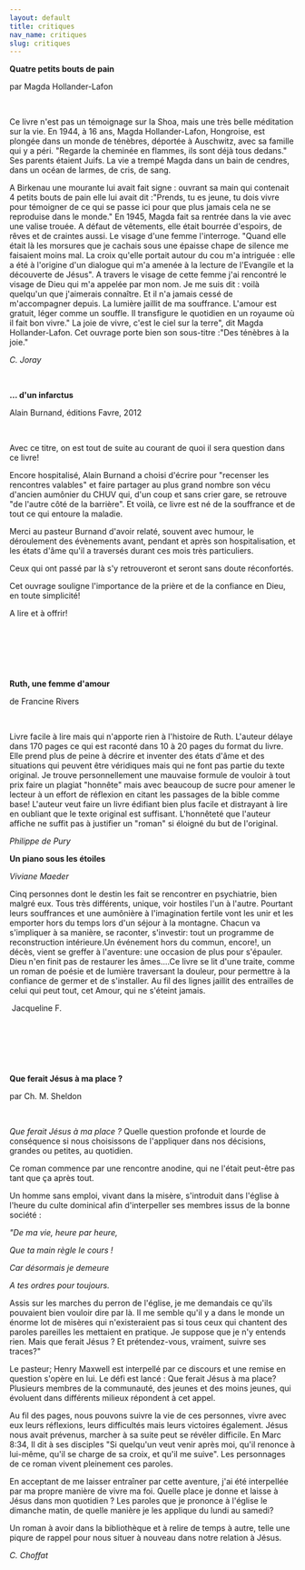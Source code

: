 ```yaml
---
layout: default
title: critiques
nav_name: critiques
slug: critiques
---
```




<span style="font-weight: bold;">Quatre petits bouts de pain</span>

par Magda Hollander-Lafon

 

Ce livre n'est pas un témoignage sur la Shoa, mais une très belle méditation sur la vie. En 1944, à 16 ans, Magda Hollander-Lafon, Hongroise, est plongée dans un monde de ténèbres, déportée à Auschwitz, avec sa famille qui y a péri. "Regarde la cheminée en flammes, ils sont déjà tous dedans." Ses parents étaient Juifs. La vie a trempé Magda dans un bain de cendres, dans un océan de larmes, de cris, de sang.

A Birkenau une mourante lui avait fait signe : ouvrant sa main qui contenait 4 petits bouts de pain elle lui avait dit :"Prends, tu es jeune, tu dois vivre pour témoigner de ce qui se passe ici pour que plus jamais cela ne se reproduise dans le monde." En 1945, Magda fait sa rentrée dans la vie avec une valise trouée. A défaut de vêtements, elle était bourrée d'espoirs, de rêves et de craintes aussi. Le visage d'une femme l'interroge. "Quand elle était là les morsures que je cachais sous une épaisse chape de silence me faisaient moins mal. La croix qu'elle portait autour du cou m'a intriguée : elle a été à l'origine d'un dialogue qui m'a amenée à la lecture de l'Evangile et la découverte de Jésus". A travers le visage de cette femme j'ai rencontré le visage de Dieu qui m'a appelée par mon nom. Je me suis dit : voilà quelqu'un que j'aimerais connaître. Et il n'a jamais cessé de m'accompagner depuis. La lumière jaillit de ma souffrance. L'amour est gratuit, léger comme un souffle. Il transfigure le quotidien en un royaume où il fait bon vivre." La joie de vivre, c'est le ciel sur la terre", dit Magda Hollander-Lafon. Cet ouvrage porte bien son sous-titre :"Des ténèbres à la joie."

<span style="font-style: italic;">C. Joray</span>

 

<span style="font-weight: bold;">... d'un infarctus</span>

Alain Burnand, éditions Favre, 2012

 

Avec ce titre, on est tout de suite au courant de quoi il sera question dans ce livre!

Encore hospitalisé, Alain Burnand a choisi d'écrire pour "recenser les rencontres valables" et faire partager au plus grand nombre son vécu d'ancien aumônier du CHUV qui, d'un coup et sans crier gare, se retrouve "de l'autre côté de la barrière". Et voilà, ce livre est né de la souffrance et de tout ce qui entoure la maladie.

Merci au pasteur Burnand d'avoir relaté, souvent avec humour, le déroulement des évènements avant, pendant et après son hospitalisation, et les états d'âme qu'il a traversés durant ces mois très particuliers.

Ceux qui ont passé par là s'y retrouveront et seront sans doute réconfortés.

Cet ouvrage souligne l'importance de la prière et de la confiance en Dieu, en toute simplicité!

A lire et à offrir!

 

 

 

<span style="font-weight: bold;">Ruth, une femme d'amour</span>

de Francine Rivers

 

Livre facile à lire mais qui n'apporte rien à l'histoire de Ruth. L'auteur délaye dans 170 pages ce qui est raconté dans 10 à 20 pages du format du livre. Elle prend plus de peine à décrire et inventer des états d'âme et des situations qui peuvent être véridiques mais qui ne font pas partie du texte original. Je trouve personnellement une mauvaise formule de vouloir à tout prix faire un plagiat "honnête" mais avec beaucoup de sucre pour amener le lecteur à un effort de réflexion en citant les passages de la bible comme base! L'auteur veut faire un livre édifiant bien plus facile et distrayant à lire en oubliant que le texte original est suffisant. L'honnêteté que l'auteur affiche ne suffit pas à justifier un "roman" si éloigné du but de l'original.

<span style="font-style: italic;">Philippe de Pury</span>

<span style="font-weight: bold;">Un piano sous les étoiles </span>

<span style="font-style: italic;">Viviane Maeder </span>

Cinq personnes dont le destin les fait se rencontrer en psychiatrie, bien malgré eux. Tous très différents, unique, voir hostiles l'un à l'autre. Pourtant leurs souffrances et une aumônière à l'imagination fertile vont les unir et les emporter hors du temps lors d'un séjour à la montagne. Chacun va s'impliquer à sa manière, se raconter, s'investir: tout un programme de reconstruction intérieure.Un événement hors du commun, encore!, un décès, vient se greffer à l'aventure: une occasion de plus pour s'épauler. Dieu n'en finit pas de restaurer les âmes....Ce livre se lit d'une traite, comme un roman de poésie et de lumière traversant la douleur, pour permettre à la confiance de germer et de s'installer. Au fil des lignes jaillit des entrailles de celui qui peut tout, cet Amour, qui ne s'éteint jamais.

 Jacqueline F. 

 

 

 

<span style="font-weight: bold;">Que ferait Jésus à ma place ?</span>

par Ch. M. Sheldon

 

<span style="font-style: italic;">Que ferait Jésus à ma place ? </span>Quelle question profonde et lourde de conséquence si nous choisissons de l'appliquer dans nos décisions, grandes ou petites, au quotidien.

Ce roman commence par une rencontre anodine, qui ne l'était peut-être pas tant que ça après tout.

Un homme sans emploi, vivant dans la misère, s'introduit dans l'église à l'heure du culte dominical afin d'interpeller ses membres issus de la bonne société :

<span style="font-style: italic;">"De ma vie, heure par heure,</span>

<span style="font-style: italic;">Que ta main règle le cours !</span>

<span style="font-style: italic;">Car désormais je demeure</span>

<span style="font-style: italic;">A tes ordres pour toujours.</span>

Assis sur les marches du perron de l'église, je me demandais ce qu'ils pouvaient bien vouloir dire par là. Il me semble qu'il y a dans le monde un énorme lot de misères qui n'existeraient pas si tous ceux qui chantent des paroles pareilles les mettaient en pratique. Je suppose que je n'y entends rien. Mais que ferait Jésus ? Et prétendez-vous, vraiment, suivre ses traces?"

Le pasteur; Henry Maxwell est interpellé par ce discours et une remise en question s'opère en lui. Le défi est lancé : Que ferait Jésus à ma place? Plusieurs membres de la communauté, des jeunes et des moins jeunes, qui évoluent dans différents milieux répondent à cet appel.

Au fil des pages, nous pouvons suivre la vie de ces personnes, vivre avec eux leurs réflexions, leurs difficultés mais leurs victoires également. Jésus nous avait prévenus, marcher à sa suite peut se révéler difficile. En Marc 8:34, Il dit à ses disciples "Si quelqu'un veut venir après moi, qu'il renonce à lui-même, qu'il se charge de sa croix, et qu'il me suive". Les personnages de ce roman vivent pleinement ces paroles.

En acceptant de me laisser entraîner par cette aventure, j'ai été interpellée par ma propre manière de vivre ma foi. Quelle place je donne et laisse à Jésus dans mon quotidien ? Les paroles que je prononce à l'église le dimanche matin, de quelle manière je les applique du lundi au samedi?

Un roman à avoir dans la bibliothèque et à relire de temps à autre, telle une piqure de rappel pour nous situer à nouveau dans notre relation à Jésus.

<span style="font-style: italic;">C. Choffat</span>

